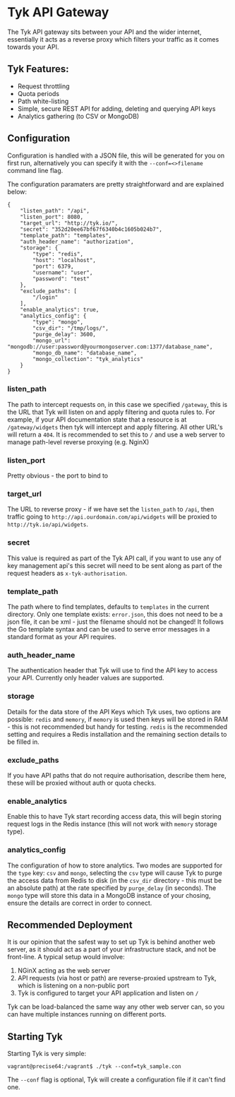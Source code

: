Tyk API Gateway
===============

The Tyk API gateway sits between your API and the wider internet, essentially it acts as a reverse proxy which 
filters your traffic as it comes towards your API.

Tyk Features:
-------------

- Request throttling
- Quota periods
- Path white-listing
- Simple, secure REST API for adding, deleting and querying API keys
- Analytics gathering (to CSV or MongoDB)

Configuration
-------------

Configuration is handled with a JSON file, this will be generated for you on first run, 
alternatively you can specify it with the `--conf=<>filename` command line flag.

The configuration paramaters are pretty straightforward and are explained below:

    {
        "listen_path": "/api",
        "listen_port": 8080,
        "target_url": "http://tyk.io/",
        "secret": "352d20ee67bf67f6340b4c1605b024b7",
        "template_path": "templates",
        "auth_header_name": "authorization",
        "storage": {
            "type": "redis",
            "host": "localhost",
            "port": 6379,
            "username": "user",
            "password": "test"
        },
        "exclude_paths": [
            "/login"
        ],
        "enable_analytics": true,
        "analytics_config": {
            "type": "mongo",
            "csv_dir": "/tmp/logs/",
            "purge_delay": 3600,
            "mongo_url": "mongodb://user:password@yourmongoserver.com:1377/database_name",
            "mongo_db_name": "database_name",
            "mongo_collection": "tyk_analytics"
        }
    }
    
### listen_path
The path to intercept requests on, in this case we specified `/gateway`, this is the URL that Tyk will
listen on and apply filtering and quota rules to. For example, if your API documentation state that a 
resource is at `/gateway/widgets` then tyk will intercept and apply filtering. All other URL's will return
a `404`. It is recommended to set this to `/` and use a web server to manage path-level reverse proxying (e.g. NginX)

### listen_port
Pretty obvious - the port to bind to

### target_url
The URL to reverse proxy - if we have set the `listen_path` to `/api`, then traffic going to
`http://api.ourdomain.com/api/widgets` will be proxied to `http://tyk.io/api/widgets`.

### secret
This value is required as part of the Tyk API call, if you want to use any of key management api's 
this secret will need to be sent along as part of the request headers as `x-tyk-authorisation`.

### template_path
The path where to find templates, defaults to `templates` in the current directory. Only one template exists: `error.json`,
this does not need to be a json file, it can be xml - just the filename should not be changed! It follows the Go template syntax
and can be used to serve error messages in a standard format as your API requires.

### auth_header_name
The authentication header that Tyk will use to find the API key to access your API. Currently only header values are supported.

### storage
Details for the data store of the API Keys which Tyk uses, two options are possible: `redis` and `memory`, if `memory` is used
then keys will be stored in RAM - this is not recommended but handy for testing. `redis` is the recommended setting and requires
a Redis installation and the remaining section details to be filled in.
 
### exclude_paths
If you have API paths that do not require authorisation, describe them here, these will be proxied without auth or quota checks.

### enable_analytics
Enable this to have Tyk start recording access data, this will begin storing request logs in the Redis instance (this will not work with 
`memory` storage type). 

### analytics_config
The configuration of how to store analytics. Two modes are supported for the `type` key: `csv` and `mongo`, selecting 
the `csv` type will cause Tyk to purge the access data from Redis to disk (in the `csv_dir` directory - this must be an absolute path) 
at the rate specified by `purge_delay` (in seconds). The `mongo` type will store this data in a MongoDB instance of your 
chosing, ensure the details are correct in order to connect.

Recommended Deployment
----------------------

It is our opinion that the safest way to set up Tyk is behind another web server, as it should act as a part of your infrastructure stack, and 
not be front-line. A typical setup would involve:

1. NGinX acting as the web server
2. API requests (via host or path) are reverse-proxied upstream to Tyk, which is listening on a non-public port
3. Tyk is configured to target your API application and listen on `/`

Tyk can be load-balanced the same way any other web server can, so you can have multiple instances running on different ports.

Starting Tyk
------------

Starting Tyk is very simple: 

    vagrant@precise64:/vagrant$ ./tyk --conf=tyk_sample.con
    
The `--conf` flag is optional, Tyk will create a configuration file if it can't find one.